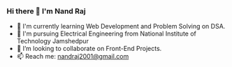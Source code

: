 ### Hi there 👋 I'm Nand Raj

<!--
**nand-nrj/nand-nrj** is a ✨ _special_ ✨ repository because its `README.md` (this file) appears on your GitHub profile.

Here are some ideas to get you started:

- 🔭 I’m currently working on Problem Solving on DSA and Web Development.
- 🌱 I’m currently pusuing Electrical Engineering form National Institute of Technology Jamshedpur
- 👯 I’m looking to collaborate on ...
- 🤔 I’m looking for help with ...
- 💬 Ask me about ...
- 📫 How to reach me: ...
- 😄 Pronouns: ...
- ⚡ Fun fact: ...
-->
- 🔭 I'm currently learning Web Development and Problem Solving on DSA.
- 🌱 I'm pursuing Electrical Engineering from National Institute of Technology Jamshedpur
- 👯 I’m looking to collaborate on Front-End Projects.
- 📫 Reach me: nandraj2001@gmail.com
